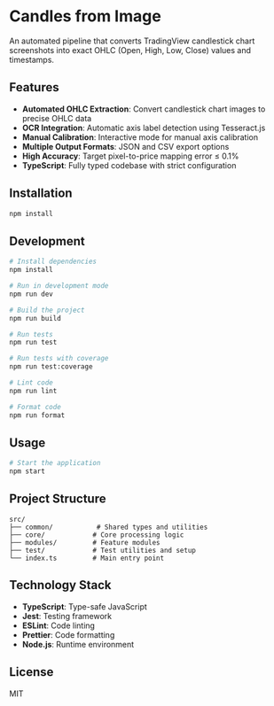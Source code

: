 # Candles from Image

An automated pipeline that converts TradingView candlestick chart screenshots into exact OHLC (Open, High, Low, Close) values and timestamps.

## Features

- **Automated OHLC Extraction**: Convert candlestick chart images to precise OHLC data
- **OCR Integration**: Automatic axis label detection using Tesseract.js
- **Manual Calibration**: Interactive mode for manual axis calibration
- **Multiple Output Formats**: JSON and CSV export options
- **High Accuracy**: Target pixel-to-price mapping error ≤ 0.1%
- **TypeScript**: Fully typed codebase with strict configuration

## Installation

```bash
npm install
```

## Development

```bash
# Install dependencies
npm install

# Run in development mode
npm run dev

# Build the project
npm run build

# Run tests
npm run test

# Run tests with coverage
npm run test:coverage

# Lint code
npm run lint

# Format code
npm run format
```

## Usage

```bash
# Start the application
npm start
```

## Project Structure

```
src/
├── common/           # Shared types and utilities
├── core/            # Core processing logic
├── modules/         # Feature modules
├── test/            # Test utilities and setup
└── index.ts         # Main entry point
```

## Technology Stack

- **TypeScript**: Type-safe JavaScript
- **Jest**: Testing framework
- **ESLint**: Code linting
- **Prettier**: Code formatting
- **Node.js**: Runtime environment

## License

MIT
